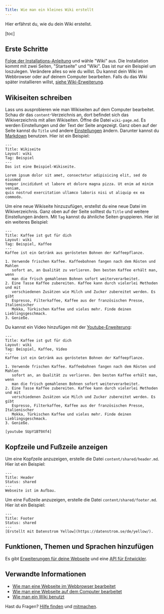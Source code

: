 ```yaml
---
Title: Wie man ein kleines Wiki erstellt
---
```

Hier erfährst du, wie du dein Wiki erstellst.

[toc]

## Erste Schritte

[Folge der Installations-Anleitung](how-to-get-started) und wähle "Wiki" aus. Die Installation kommt mit zwei Seiten, "Startseite" und "Wiki". Das ist nur ein Beispiel um loszulegen. Verändere alles so wie du willst. Du kannst dein Wiki im Webbrowser oder auf deinem Computer bearbeiten. Falls du das Wiki später installieren willst, [siehe Wiki-Erweiterung](https://github.com/datenstrom/yellow-extensions/tree/master/source/wiki/README-de.md).

## Wikiseiten schreiben

Lass uns ausprobieren wie man Wikiseiten auf dem Computer bearbeitet. Schau dir das `content`-Verzeichnis an, dort befindet sich das Wikiverzeichnis mit allen Wikiseiten. Öffne die Datei `wiki-page.md`. Es werden Einstellungen und der Text der Seite angezeigt. Ganz oben auf der Seite kannst du `Title` und andere [Einstellungen](how-to-adjust-system#einstellungen) ändern. Darunter kannst du [Markdown](how-to-adjust-content#markdown) benutzen. Hier ist ein Beispiel:

```
---
Title: Wikiseite
Layout: wiki
Tag: Beispiel
---
Das ist eine Beispiel-Wikiseite.

Lorem ipsum dolor sit amet, consectetur adipisicing elit, sed do eiusmod 
tempor incididunt ut labore et dolore magna pizza. Ut enim ad minim veniam, 
quis nostrud exercitation ullamco laboris nisi ut aliquip ex ea commodo. 
```

Um eine neue Wikiseite hinzuzufügen, erstellst du eine neue Datei im Wikiverzeichnis. Ganz oben auf der Seite solltest du `Title` und weitere Einstellungen ändern. Mit `Tag` kannst du ähnliche Seiten gruppieren. Hier ist ein weiteres Beispiel:

```
---
Title: Kaffee ist gut für dich
Layout: wiki
Tag: Beispiel, Kaffee
---
Kaffee ist ein Getränk aus gerösteten Bohnen der Kaffeepflanze.

1. Verwende frischen Kaffee. Kaffeebohnen fangen nach dem Rösten und Mahlen 
   sofort an, an Qualität zu verlieren. Den besten Kaffee erhält man, wenn 
   man die frisch gemahlenen Bohnen sofort weiterverarbeitet.
2. Eine Tasse Kaffee zubereiten. Kaffee kann durch vielerlei Methoden und mit 
   verschiedenen Zusätzen wie Milch und Zucker zubereitet werden. Es gibt 
   Espresso, Filterkaffee, Kaffee aus der französischen Presse, Italienischer 
   Mokka, Türkischen Kaffee und vieles mehr. Finde deinen Lieblingsgeschmack.
3. Genieße.
```

Du kannst ein Video hinzufügen mit der [Youtube-Erweiterung](https://github.com/datenstrom/yellow-extensions/tree/master/source/youtube/README-de.md):

```
---
Title: Kaffee ist gut für dich
Layout: wiki
Tag: Beispiel, Kaffee, Video
---
Kaffee ist ein Getränk aus gerösteten Bohnen der Kaffeepflanze.

1. Verwende frischen Kaffee. Kaffeebohnen fangen nach dem Rösten und Mahlen 
   sofort an, an Qualität zu verlieren. Den besten Kaffee erhält man, wenn 
   man die frisch gemahlenen Bohnen sofort weiterverarbeitet.
2. Eine Tasse Kaffee zubereiten. Kaffee kann durch vielerlei Methoden und mit 
   verschiedenen Zusätzen wie Milch und Zucker zubereitet werden. Es gibt 
   Espresso, Filterkaffee, Kaffee aus der französischen Presse, Italienischer 
   Mokka, Türkischen Kaffee und vieles mehr. Finde deinen Lieblingsgeschmack.
3. Genieße.

[youtube SUpY1BT9Xf4]
```

## Kopfzeile und Fußzeile anzeigen

Um eine Kopfzeile anzuzeigen, erstelle die Datei `content/shared/header.md`. Hier ist ein Beispiel:

```
---
Title: Header
Status: shared
---
Webseite ist im Aufbau.
```

Um eine Fußzeile anzuzeigen, erstelle die Datei `content/shared/footer.md`. Hier ist ein Beispiel:

```
---
Title: Footer
Status: shared
---
[Erstellt mit Datenstrom Yellow](https://datenstrom.se/de/yellow/).
```

## Funktionen, Themen und Sprachen hinzufügen

Es gibt [Erweiterungen für deine Webseite](https://github.com/datenstrom/yellow-extensions/tree/master/README-de.md) und eine [API für Entwickler](api-for-developers).

## Verwandte Informationen

* [Wie man eine Webseite im Webbrowser bearbeitet](https://github.com/datenstrom/yellow-extensions/tree/master/source/edit/README-de.md)
* [Wie man eine Webseite auf dem Computer bearbeitet](https://github.com/datenstrom/yellow-extensions/tree/master/source/core/README-de.md)
* [Wie man ein Wiki benutzt](https://github.com/datenstrom/yellow-extensions/tree/master/source/wiki/README-de.md)

Hast du Fragen? [Hilfe finden](.) und [mitmachen](contributing-guidelines).

